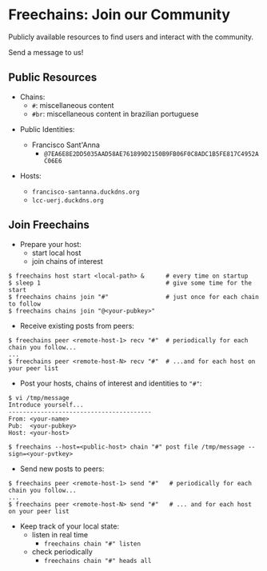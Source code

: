 # Freechains: Join our Community

Publicly available resources to find users and interact with the community.

Send a message to us!

## Public Resources

- Chains:
    - `#`:     miscellaneous content
    - `#br`:   miscellaneous content in brazilian portuguese
<!--
    - `#mail`: miscellaneous content using the [e-mail](https://github.com/Freechains/mail/) format
-->

- Public Identities:
    - Francisco Sant'Anna
        - `@7EA6E8E2DD5035AAD58AE761899D2150B9FB06F0C8ADC1B5FE817C4952AC06E6`

- Hosts:
    - `francisco-santanna.duckdns.org`
    - `lcc-uerj.duckdns.org`

## Join Freechains

- Prepare your host:
    - start local host
    - join chains of interest

```
$ freechains host start <local-path> &      # every time on startup
$ sleep 1                                   # give some time for the start
$ freechains chains join "#"                # just once for each chain to follow
$ freechains chains join "@<your-pubkey>"
```

- Receive existing posts from peers:

```
$ freechains peer <remote-host-1> recv "#"  # periodically for each chain you follow...
...
$ freechains peer <remote-host-N> recv "#"  # ...and for each host on your peer list
```

- Post your hosts, chains of interest and identities to `"#"`:

```
$ vi /tmp/message
Introduce yourself...
----------------------------------------
From: <your-name>
Pub:  <your-pubkey>
Host: <your-host>

$ freechains --host=<public-host> chain "#" post file /tmp/message --sign=<your-pvtkey>
```

- Send new posts to peers:

```
$ freechains peer <remote-host-1> send "#"   # periodically for each chain you follow...
...
$ freechains peer <remote-host-N> send "#"   # ... and for each host on your peer list
```

- Keep track of your local state:
    - listen in real time
        - `freechains chain "#" listen`
    - check periodically
        - `freechains chain "#" heads all`
